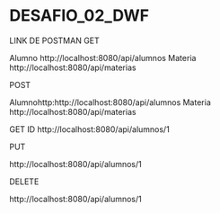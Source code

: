 # DESAFIO_02_DWF

LINK DE POSTMAN 
GET 

Alumno  http://localhost:8080/api/alumnos
Materia http://localhost:8080/api/materias

POST

Alumnohttp:http://localhost:8080/api/alumnos
Materia   http://localhost:8080/api/materias

GET ID http://localhost:8080/api/alumnos/1

PUT 

http://localhost:8080/api/alumnos/1

DELETE

http://localhost:8080/api/alumnos/1
